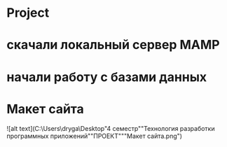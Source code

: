 # Project
# скачали локальный сервер MAMP
# начали работу с базами данных
# Макет сайта
![alt text](C:\Users\dryga\Desktop\"4 семестр"\"Технология разработки программных приложений"\"ПРОЕКТ""\"Макет сайта.png")
